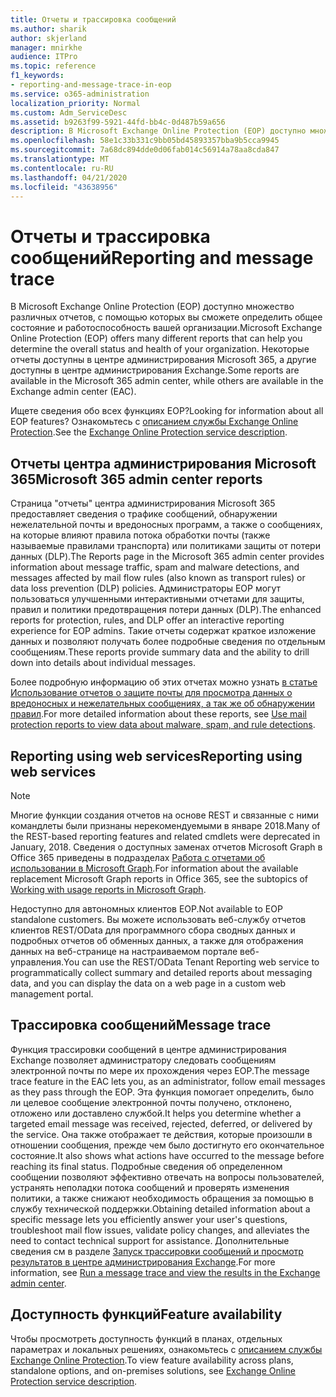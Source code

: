 ```yaml
---
title: Отчеты и трассировка сообщений
ms.author: sharik
author: skjerland
manager: mnirkhe
audience: ITPro
ms.topic: reference
f1_keywords:
- reporting-and-message-trace-in-eop
ms.service: o365-administration
localization_priority: Normal
ms.custom: Adm_ServiceDesc
ms.assetid: b9263f99-5921-44fd-bb4c-0d487b59a656
description: В Microsoft Exchange Online Protection (EOP) доступно множество различных отчетов, с помощью которых вы сможете определить общее состояние и работоспособность вашей организации. Некоторые отчеты доступны в центре администрирования Microsoft 365, а другие доступны в центре администрирования Exchange.
ms.openlocfilehash: 58e1c33b331c9bb05bd45893357bba9b5cca9945
ms.sourcegitcommit: 7a68dc894dde0d06fab014c56914a78aa8cda847
ms.translationtype: MT
ms.contentlocale: ru-RU
ms.lasthandoff: 04/21/2020
ms.locfileid: "43638956"
---
```

# <a name="reporting-and-message-trace"></a><span data-ttu-id="2e05c-104">Отчеты и трассировка сообщений</span><span class="sxs-lookup"><span data-stu-id="2e05c-104">Reporting and message trace</span></span>

<span data-ttu-id="2e05c-105">В Microsoft Exchange Online Protection (EOP) доступно множество различных отчетов, с помощью которых вы сможете определить общее состояние и работоспособность вашей организации.</span><span class="sxs-lookup"><span data-stu-id="2e05c-105">Microsoft Exchange Online Protection (EOP) offers many different reports that can help you determine the overall status and health of your organization.</span></span> <span data-ttu-id="2e05c-106">Некоторые отчеты доступны в центре администрирования Microsoft 365, а другие доступны в центре администрирования Exchange.</span><span class="sxs-lookup"><span data-stu-id="2e05c-106">Some reports are available in the Microsoft 365 admin center, while others are available in the Exchange admin center (EAC).</span></span>

<span data-ttu-id="2e05c-107">Ищете сведения обо всех функциях EOP?</span><span class="sxs-lookup"><span data-stu-id="2e05c-107">Looking for information about all EOP features?</span></span> <span data-ttu-id="2e05c-108">Ознакомьтесь с [описанием службы Exchange Online Protection](exchange-online-protection-service-description.md).</span><span class="sxs-lookup"><span data-stu-id="2e05c-108">See the [Exchange Online Protection service description](exchange-online-protection-service-description.md).</span></span>

## <a name="microsoft-365-admin-center-reports"></a><span data-ttu-id="2e05c-109">Отчеты центра администрирования Microsoft 365</span><span class="sxs-lookup"><span data-stu-id="2e05c-109">Microsoft 365 admin center reports</span></span>

<span data-ttu-id="2e05c-110">Страница "отчеты" центра администрирования Microsoft 365 предоставляет сведения о трафике сообщений, обнаружении нежелательной почты и вредоносных программ, а также о сообщениях, на которые влияют правила потока обработки почты (также называемые правилами транспорта) или политиками защиты от потери данных (DLP).</span><span class="sxs-lookup"><span data-stu-id="2e05c-110">The Reports page in the Microsoft 365 admin center provides information about message traffic, spam and malware detections, and messages affected by mail flow rules (also known as transport rules) or data loss prevention (DLP) policies.</span></span> <span data-ttu-id="2e05c-111">Администраторы EOP могут пользоваться улучшенными интерактивными отчетами для защиты, правил и политики предотвращения потери данных (DLP).</span><span class="sxs-lookup"><span data-stu-id="2e05c-111">The enhanced reports for protection, rules, and DLP offer an interactive reporting experience for EOP admins.</span></span> <span data-ttu-id="2e05c-112">Такие отчеты содержат краткое изложение данных и позволяют получать более подробные сведения по отдельным сообщениям.</span><span class="sxs-lookup"><span data-stu-id="2e05c-112">These reports provide summary data and the ability to drill down into details about individual messages.</span></span>

<span data-ttu-id="2e05c-113">Более подробную информацию об этих отчетах можно узнать [в статье Использование отчетов о защите почты для просмотра данных о вредоносных и нежелательных сообщениях, а так же об обнаружении правил](https://docs.microsoft.com/exchange/monitoring/use-mail-protection-reports).</span><span class="sxs-lookup"><span data-stu-id="2e05c-113">For more detailed information about these reports, see [Use mail protection reports to view data about malware, spam, and rule detections](https://docs.microsoft.com/exchange/monitoring/use-mail-protection-reports).</span></span>

## <a name="reporting-using-web-services"></a><span data-ttu-id="2e05c-114">Reporting using web services</span><span class="sxs-lookup"><span data-stu-id="2e05c-114">Reporting using web services</span></span>

> [!NOTE]
> <span data-ttu-id="2e05c-115">Многие функции создания отчетов на основе REST и связанные с ними командлеты были признаны нерекомендуемыми в январе 2018.</span><span class="sxs-lookup"><span data-stu-id="2e05c-115">Many of the REST-based reporting features and related cmdlets were deprecated in January, 2018.</span></span> <span data-ttu-id="2e05c-116">Сведения о доступных заменах отчетов Microsoft Graph в Office 365 приведены в подразделах [Работа с отчетами об использовании в Microsoft Graph](https://go.microsoft.com/fwlink/p/?LinkID=865135).</span><span class="sxs-lookup"><span data-stu-id="2e05c-116">For information about the available replacement Microsoft Graph reports in Office 365, see the subtopics of [Working with usage reports in Microsoft Graph](https://go.microsoft.com/fwlink/p/?LinkID=865135).</span></span>

<span data-ttu-id="2e05c-117">Недоступно для автономных клиентов EOP.</span><span class="sxs-lookup"><span data-stu-id="2e05c-117">Not available to EOP standalone customers.</span></span> <span data-ttu-id="2e05c-118">Вы можете использовать веб-службу отчетов клиентов REST/OData для программного сбора сводных данных и подробных отчетов об обменных данных, а также для отображения данных на веб-странице на настраиваемом портале веб-управления.</span><span class="sxs-lookup"><span data-stu-id="2e05c-118">You can use the REST/OData Tenant Reporting web service to programmatically collect summary and detailed reports about messaging data, and you can display the data on a web page in a custom web management portal.</span></span>

## <a name="message-trace"></a><span data-ttu-id="2e05c-119">Трассировка сообщений</span><span class="sxs-lookup"><span data-stu-id="2e05c-119">Message trace</span></span>

<span data-ttu-id="2e05c-120">Функция трассировки сообщений в центре администрирования Exchange позволяет администратору следовать сообщениям электронной почты по мере их прохождения через EOP.</span><span class="sxs-lookup"><span data-stu-id="2e05c-120">The message trace feature in the EAC lets you, as an administrator, follow email messages as they pass through the EOP.</span></span> <span data-ttu-id="2e05c-121">Эта функция помогает определить, было ли целевое сообщение электронной почты получено, отклонено, отложено или доставлено службой.</span><span class="sxs-lookup"><span data-stu-id="2e05c-121">It helps you determine whether a targeted email message was received, rejected, deferred, or delivered by the service.</span></span> <span data-ttu-id="2e05c-122">Она также отображает те действия, которые произошли в отношении сообщения, прежде чем было достигнуто его окончательное состояние.</span><span class="sxs-lookup"><span data-stu-id="2e05c-122">It also shows what actions have occurred to the message before reaching its final status.</span></span> <span data-ttu-id="2e05c-123">Подробные сведения об определенном сообщении позволяют эффективно отвечать на вопросы пользователей, устранять неполадки потока сообщений и проверять изменения политики, а также снижают необходимость обращения за помощью в службу технической поддержки.</span><span class="sxs-lookup"><span data-stu-id="2e05c-123">Obtaining detailed information about a specific message lets you efficiently answer your user's questions, troubleshoot mail flow issues, validate policy changes, and alleviates the need to contact technical support for assistance.</span></span> <span data-ttu-id="2e05c-124">Дополнительные сведения см в разделе [Запуск трассировки сообщений и просмотр результатов в центре администрирования Exchange](https://docs.microsoft.com/exchange/monitoring/trace-an-email-message/run-a-message-trace-and-view-results).</span><span class="sxs-lookup"><span data-stu-id="2e05c-124">For more information, see [Run a message trace and view the results in the Exchange admin center](https://docs.microsoft.com/exchange/monitoring/trace-an-email-message/run-a-message-trace-and-view-results).</span></span>

## <a name="feature-availability"></a><span data-ttu-id="2e05c-125">Доступность функций</span><span class="sxs-lookup"><span data-stu-id="2e05c-125">Feature availability</span></span>

<span data-ttu-id="2e05c-126">Чтобы просмотреть доступность функций в планах, отдельных параметрах и локальных решениях, ознакомьтесь с [описанием службы Exchange Online Protection](exchange-online-protection-service-description.md).</span><span class="sxs-lookup"><span data-stu-id="2e05c-126">To view feature availability across plans, standalone options, and on-premises solutions, see [Exchange Online Protection service description](exchange-online-protection-service-description.md).</span></span>

